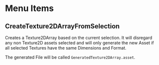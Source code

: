 # Menu Items

## CreateTexture2DArrayFromSelection

Creates a Texture2DArray based on the current selection. It will disregard any non Texture2D assets selected and will only generate the new Asset if all selected Textures have the same Dimensions and Format.

The generated File will be called `GeneratedTexture2DArray.asset`.